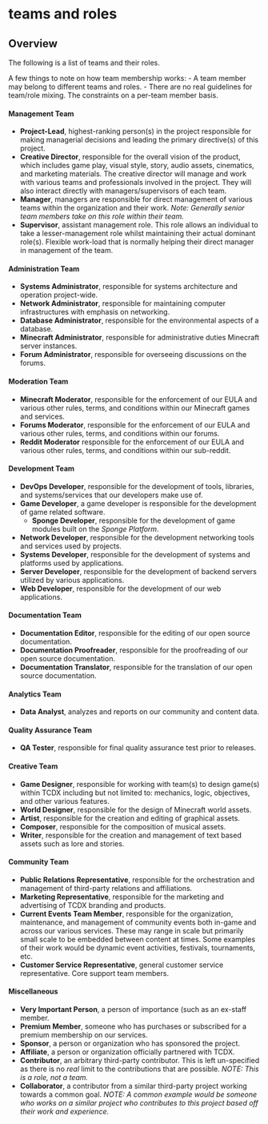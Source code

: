 # teams and roles

## Overview
The following is a list of teams and their roles.

A few things to note on how team membership works:
    - A team member may belong to different teams and roles.
    - There are no real guidelines for team/role mixing. The constraints
    on a per-team member basis.

#### **Management Team**
- **Project-Lead**, highest-ranking person(s) in the project
    responsible for making managerial decisions and leading the primary
    directive(s) of this project.
- **Creative Director**, responsible for the overall vision of the
    product, which includes game play, visual style, story, audio assets,
    cinematics, and marketing materials. The creative director will
    manage and work with various teams and professionals involved in the
    project. They will also interact directly with managers/supervisors
    of each team.
- **Manager**, managers are responsible for direct management of
    various teams within the organization and their work. *Note:
    Generally senior team members take on this role within their team.*
- **Supervisor**, assistant management role. This role allows an
    individual to take a lesser-management role whilst maintaining their
    actual dominant role(s). Flexible work-load that is normally helping
    their direct manager in management of the team.

#### **Administration Team**
- **Systems Administrator**, responsible for systems architecture
    and operation project-wide.
- **Network Administrator**, responsible for maintaining computer
    infrastructures with emphasis on networking.
- **Database Administrator**, responsible for the environmental
    aspects of a database.
- **Minecraft Administrator**, responsible for administrative duties
    Minecraft server instances.
- **Forum Administrator**, responsible for overseeing discussions on
    the forums.

#### **Moderation Team**
- **Minecraft Moderator**, responsible for the enforcement of our EULA
    and various other rules, terms, and conditions within our Minecraft
    games and services.
- **Forums Moderator**, responsible for the enforcement of our EULA
    and various other rules, terms, and conditions within our forums.
- **Reddit Moderator** responsible for the enforcement of our EULA
    and various other rules, terms, and conditions within our sub-reddit.

#### **Development Team**
- **DevOps Developer**, responsible for the development of tools,
    libraries, and systems/services that our developers make use of.
- **Game Developer**, a game developer is responsible for the
    development of game related software.
    - **Sponge Developer**, responsible for the development of game
        modules built on the *Sponge Platform*.
- **Network Developer**, responsible for the development networking
    tools and services used by projects.
- **Systems Developer**, responsible for the development of systems
    and platforms used by applications.
- **Server Developer**, responsible for the development of backend
    servers utilized by various applications.
- **Web Developer**, responsible for the development of our web
    applications.

#### **Documentation Team**
- **Documentation Editor**, responsible for the editing of our open
    source documentation.
- **Documentation Proofreader**, responsible for the proofreading
    of our open source documentation.
- **Documentation Translator**, responsible for the translation of
    our open source documentation.

#### **Analytics Team**
- **Data Analyst**, analyzes and reports on our community and content
    data.

#### **Quality Assurance Team**
- **QA Tester**, responsible for final quality assurance test prior
    to releases.

#### **Creative Team**
- **Game Designer**, responsible for working with team(s) to design
    game(s) within TCDX including but not limited to: mechanics, logic,
    objectives, and other various features.
- **World Designer**, responsible for the design of Minecraft world
    assets.
- **Artist**, responsible for the creation and editing of graphical
    assets.
- **Composer**, responsible for the composition of musical assets.
- **Writer**, responsible for the creation and management of text
    based assets such as lore and stories.

#### **Community Team**
- **Public Relations Representative**, responsible for the
    orchestration and management of third-party relations and affiliations.
- **Marketing Representative**, responsible for the marketing and advertising of
    TCDX branding and products.
- **Current Events Team Member**, responsible for the organization,
    maintenance, and management of community events both in-game and
    across our various services. These may range in scale but primarily
    small scale to be embedded between content at times. Some examples
    of their work would be dynamic event activities, festivals,
    tournaments, etc.
- **Customer Service Representative**, general customer service
    representative. Core support team members.

#### Miscellaneous
- **Very Important Person**, a person of importance (such as an ex-staff
    member.
- **Premium Member**, someone who has purchases or subscribed for a
    premium membership on our services.
- **Sponsor**, a person or organization who has sponsored the project.
- **Affiliate**, a person or organization officially partnered with TCDX.
- **Contributor**, an arbitrary third-party contributor. This is left
    un-specified as there is no *real* limit to the contributions that
    are possible. *NOTE: This is a role, not a team.*
- **Collaborator**, a contributor from a similar third-party project
    working towards a common goal. *NOTE: A common example would be
    someone who works on a similar project who contributes to this
    project based off their work and experience.*